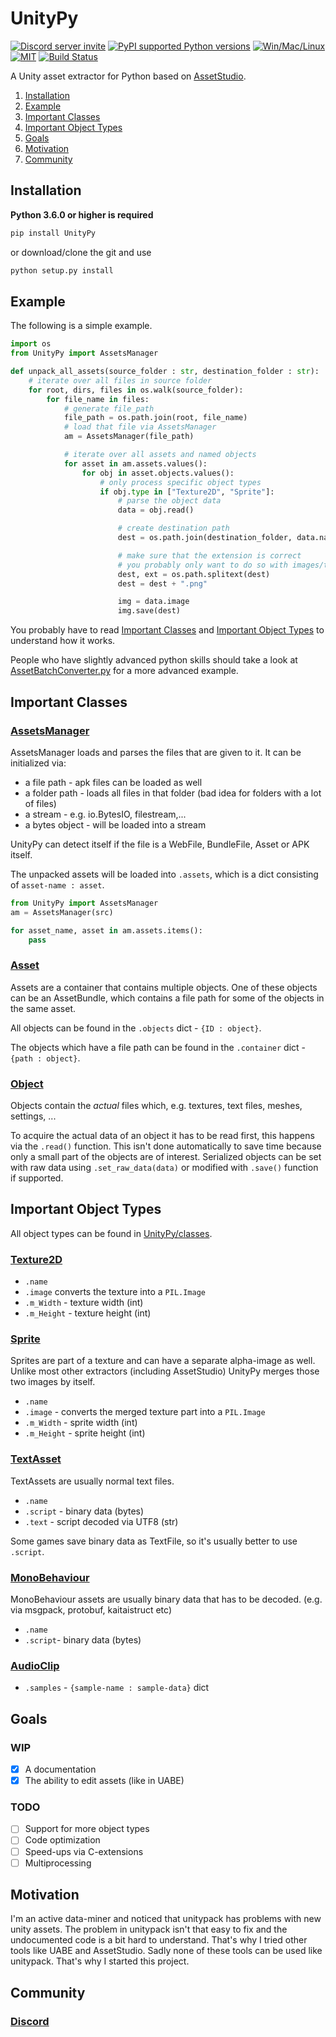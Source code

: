 # UnityPy
[![Discord server invite](https://discordapp.com/api/guilds/603359898507673630/embed.png)](https://discord.gg/C6txv7M)
[![PyPI supported Python versions](https://img.shields.io/pypi/pyversions/UnityPy.svg)](https://pypi.python.org/pypi/UnityPy)
[![Win/Mac/Linux](https://img.shields.io/badge/platform-windows%20%7C%20macos%20%7C%20linux-informational)]()
[![MIT](https://img.shields.io/pypi/l/UnityPy.svg)](https://github.com/K0lb3/UnityPy/blob/master/LICENSE)
[![Build Status](https://travis-ci.com/K0lb3/UnityPy.svg?branch=master)](https://travis-ci.com/K0lb3/UnityPy)

A Unity asset extractor for Python based on [AssetStudio](https://github.com/Perfare/AssetStudio).

1. [Installation](#installation)
2. [Example](#example)
3. [Important Classes](#important-classes)
4. [Important Object Types](#important-object-types)
5. [Goals](#goals)
6. [Motivation](#motivation)
7. [Community](#community)

## Installation

**Python 3.6.0 or higher is required**

```cmd
pip install UnityPy
```

or download/clone the git and use

```cmd
python setup.py install
```

## Example

The following is a simple example.

```python
import os
from UnityPy import AssetsManager

def unpack_all_assets(source_folder : str, destination_folder : str):
    # iterate over all files in source folder
    for root, dirs, files in os.walk(source_folder):
        for file_name in files:
            # generate file_path
            file_path = os.path.join(root, file_name)
            # load that file via AssetsManager
            am = AssetsManager(file_path)

            # iterate over all assets and named objects
            for asset in am.assets.values():
                for obj in asset.objects.values():
                    # only process specific object types
                    if obj.type in ["Texture2D", "Sprite"]:
                        # parse the object data
                        data = obj.read()

                        # create destination path
                        dest = os.path.join(destination_folder, data.name)

                        # make sure that the extension is correct
                        # you probably only want to do so with images/textures
                        dest, ext = os.path.splitext(dest)
                        dest = dest + ".png"

                        img = data.image
                        img.save(dest)
```

You probably have to read [Important Classes](#important-classes)
and [Important Object Types](#important-object-types) to understand how it works.

People who have slightly advanced python skills should take a look at [AssetBatchConverter.py](AssetBatchConverter.py) for a more advanced example.


## Important Classes

### [AssetsManager](UnityPy/AssetsManager.py)

AssetsManager loads and parses the files that are given to it.
It can be initialized via:

* a file path - apk files can be loaded as well
* a folder path - loads all files in that folder (bad idea for folders with a lot of files)
* a stream - e.g. io.BytesIO, filestream,...
* a bytes object - will be loaded into a stream

UnityPy can detect itself if the file is a WebFile, BundleFile, Asset or APK itself.

The unpacked assets will be loaded into ``.assets``, which is a dict consisting of ``asset-name : asset``.

```python
from UnityPy import AssetsManager
am = AssetsManager(src)

for asset_name, asset in am.assets.items():
    pass
```

### [Asset](UnityPy/files/SerializedFile.py)

Assets are a container that contains multiple objects.
One of these objects can be an AssetBundle, which contains a file path for some of the objects in the same asset.

All objects can be found in the ``.objects`` dict - ``{ID : object}``.

The objects which have a file path can be found in the ``.container`` dict - ``{path : object}``.

### [Object](UnityPy/ObjectReader.py)

Objects contain the *actual* files which, e.g. textures, text files, meshes, settings, ...

To acquire the actual data of an object it has to be read first, this happens via the ``.read()`` function. This isn't done automatically to save time because only a small part of the objects are of interest. Serialized objects can be set with raw data using ``.set_raw_data(data)`` or modified with ``.save()`` function if supported.

## Important Object Types

All object types can be found in [UnityPy/classes](UnityPy/classes/).

### [Texture2D](UnityPy/classes/Texture2D.py)

* ``.name``
* ``.image`` converts the texture into a ``PIL.Image``
* ``.m_Width`` - texture width (int)
* ``.m_Height`` - texture height (int)

### [Sprite](UnityPy/classes/Sprite.py)

Sprites are part of a texture and can have a separate alpha-image as well.
Unlike most other extractors (including AssetStudio) UnityPy merges those two images by itself.

* ``.name``
* ``.image`` - converts the merged texture part into a ``PIL.Image``
* ``.m_Width`` - sprite width (int)
* ``.m_Height`` - sprite height (int)

### [TextAsset](UnityPy/classes/TextAsset.py)

TextAssets are usually normal text files.

* ``.name``
* ``.script`` - binary data (bytes)
* ``.text`` - script decoded via UTF8 (str)

Some games save binary data as TextFile, so it's usually better to use ``.script``.

### [MonoBehaviour](UnityPy/classes/MonoBehaviour.py)

MonoBehaviour assets are usually binary data that has to be decoded.
(e.g. via msgpack, protobuf, kaitaistruct etc)

* ``.name``
* ``.script``- binary data (bytes)

### [AudioClip](UnityPy/classes/AudioClip.py)

* ``.samples`` - ``{sample-name : sample-data}`` dict

## Goals

### WIP

- [x] A documentation
- [x] The ability to edit assets (like in UABE)

### TODO

- [ ] Support for more object types
- [ ] Code optimization
- [ ] Speed-ups via C-extensions
- [ ] Multiprocessing

## Motivation

I'm an active data-miner and noticed that unitypack has problems with new unity assets.
The problem in unitypack isn't that easy to fix and the undocumented code is a bit hard to understand.
That's why I tried other tools like UABE and AssetStudio. Sadly none of these tools can be used like unitypack.
That's why I started this project.

## Community

### [Discord](https://discord.gg/C6txv7M)
